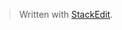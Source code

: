 


> Written with [StackEdit](https://stackedit.io/).
<!--stackedit_data:
eyJoaXN0b3J5IjpbLTExODMyNjYyODBdfQ==
-->